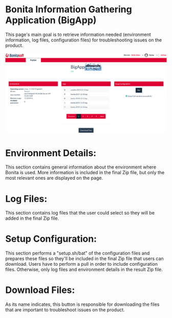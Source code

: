 # Bonita Information Gathering Application (BigApp)

This page's main goal is to retrieve information needed (environment information, log files, configuration files) for troubleshooting issues on the product.

<img src="ScreenshotBigApp.png"/>


# Environment Details:
This section contains general information about the environment where Bonita is used. More information is included in the final Zip file, but only the most relevant ones are displayed on the page.

# Log Files:
This section contains log files that the user could select so they will be added in the final Zip file.

# Setup Configuration:
This section performs a "setup.sh/bat" of the configuration files and prepares these files so they'll be included in the final Zip file that users can download. Users have to perform a pull in order to include configuration files. Otherwise, only log files and environment details in the result Zip file.

# Download Files:
As its name indicates, this button is responsible for downloading the files that are important to troubleshoot issues on the product.
